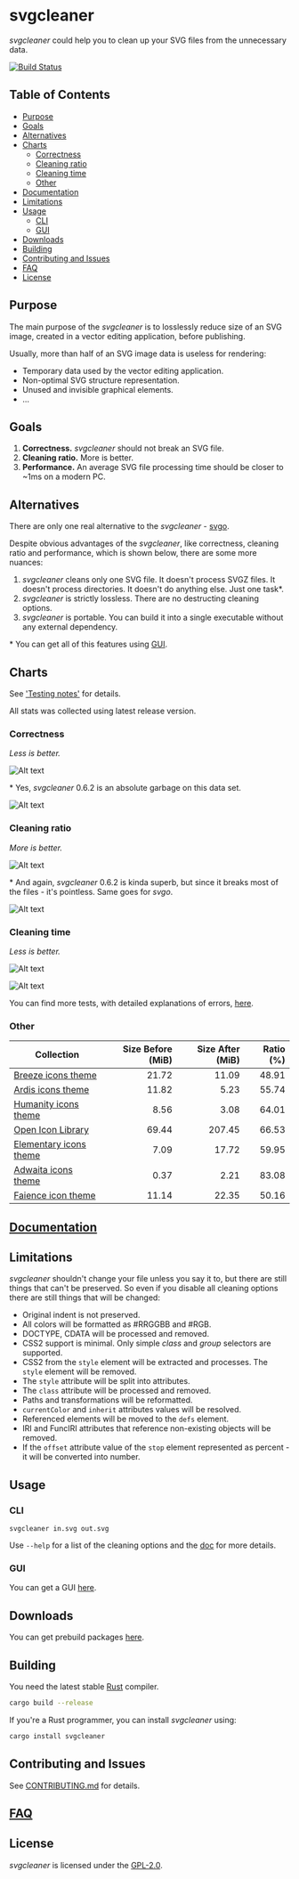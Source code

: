 # svgcleaner

*svgcleaner* could help you to clean up your SVG files from the unnecessary data.

[![Build Status](https://travis-ci.org/RazrFalcon/svgcleaner.svg?branch=master)](https://travis-ci.org/RazrFalcon/svgcleaner)

## Table of Contents

  * [Purpose](#purpose)
  * [Goals](#goals)
  * [Alternatives](#alternatives)
  * [Charts](#charts)
    * [Correctness](#correctness)
    * [Cleaning ratio](#cleaning-ratio)
    * [Cleaning time](#cleaning-time)
    * [Other](#other)
  * [Documentation](#documentation)
  * [Limitations](#limitations)
  * [Usage](#usage)
    * [CLI](#cli)
    * [GUI](#gui)
  * [Downloads](#downloads)
  * [Building](#building)
  * [Contributing and Issues](#contributing-and-issues)
  * [FAQ](#faq)
  * [License](#license)

## Purpose

The main purpose of the *svgcleaner* is to losslessly reduce size of an SVG image, created in a
vector editing application, before publishing.

Usually, more than half of an SVG image data is useless for rendering:
- Temporary data used by the vector editing application.
- Non-optimal SVG structure representation.
- Unused and invisible graphical elements.
- ...

## Goals

1. **Correctness.** *svgcleaner* should not break an SVG file.
1. **Cleaning ratio.** More is better.
1. **Performance.** An average SVG file processing time should be closer to ~1ms on a modern PC.

## Alternatives

There are only one real alternative to the *svgcleaner* - [svgo](https://github.com/svg/svgo).

Despite obvious advantages of the *svgcleaner*, like correctness, cleaning ratio and performance,
which is shown below, there are some more nuances:

1. *svgcleaner* cleans only one SVG file. It doesn't process SVGZ files.
   It doesn't process directories. It doesn't do anything else. Just one task*.
1. *svgcleaner* is strictly lossless. There are no destructing cleaning options.
1. *svgcleaner* is portable. You can build it into a single executable without any external dependency.

\* You can get all of this features using [GUI](https://github.com/RazrFalcon/svgcleaner-gui).

## Charts

See ['Testing notes'](docs/testing_notes.rst) for details.

All stats was collected using latest release version.

### Correctness

*Less is better.*

![Alt text](https://cdn.rawgit.com/RazrFalcon/svgcleaner/v0.7.1/docs/images/correctness_chart_W3C_SVG_11_TestSuite.svg)

\* Yes, *svgcleaner* 0.6.2 is an absolute garbage on this data set.

![Alt text](https://cdn.rawgit.com/RazrFalcon/svgcleaner/v0.7.1/docs/images/correctness_chart_oxygen.svg)

### Cleaning ratio

*More is better.*

![Alt text](https://cdn.rawgit.com/RazrFalcon/svgcleaner/v0.7.1/docs/images/ratio_chart_W3C_SVG_11_TestSuite.svg)

\* And again, *svgcleaner* 0.6.2 is kinda superb, but since it breaks most
of the files - it's pointless. Same goes for *svgo*.

![Alt text](https://cdn.rawgit.com/RazrFalcon/svgcleaner/v0.7.1/docs/images/ratio_chart_oxygen.svg)

### Cleaning time

*Less is better.*

![Alt text](https://cdn.rawgit.com/RazrFalcon/svgcleaner/v0.7.1/docs/images/performance_chart_W3C_SVG_11_TestSuite.svg)

![Alt text](https://cdn.rawgit.com/RazrFalcon/svgcleaner/v0.7.1/docs/images/performance_chart_oxygen.svg)

You can find more tests, with detailed explanations of errors, [here](docs/extended_testing.rst).

### Other

| Collection | Size Before (MiB) | Size After (MiB) | Ratio (%) |
|--------------------------|------------------:|-----------------:|----------:|
| [Breeze icons theme](https://github.com/KDE/breeze-icons) | 21.72 | 11.09 | 48.91 |
| [Ardis icons theme](https://github.com/NitruxSA/ardis-icon-theme) | 11.82 | 5.23 | 55.74 |
| [Humanity icons theme](https://wiki.ubuntu.com/Artwork/Incoming/Karmic/Humanity_Icons?action=AttachFile&do=view&target=humanity_2.1.tar.gz) | 8.56 | 3.08 | 64.01 |
| [Open Icon Library](https://sourceforge.net/projects/openiconlibrary/) | 69.44 | 207.45 | 66.53 |
| [Elementary icons theme](https://github.com/elementary/icons) | 7.09 | 17.72 | 59.95 |
| [Adwaita icons theme](https://github.com/GNOME/adwaita-icon-theme) | 0.37 | 2.21 | 83.08 |
| [Faience icon theme](https://www.archlinux.org/packages/community/any/faience-icon-theme/) | 11.14 | 22.35 | 50.16 |

## [Documentation](docs/svgcleaner.rst)

## Limitations

*svgcleaner* shouldn't change your file unless you say it to, but there are still
things that can't be preserved. So even if you disable all cleaning options there are still things
that will be changed:

- Original indent is not preserved.
- All colors will be formatted as #RRGGBB and #RGB.
- DOCTYPE, CDATA will be processed and removed.
- CSS2 support is minimal. Only simple *class* and *group* selectors are supported.
- CSS2 from the `style` element will be extracted and processes. The `style` element will be removed.
- The `style` attribute will be split into attributes.
- The `class` attribute will be processed and removed.
- Paths and transformations will be reformatted.
- `currentColor` and `inherit` attributes values will be resolved.
- Referenced elements will be moved to the `defs` element.
- IRI and FuncIRI attributes that reference non-existing objects will be removed.
- If the `offset` attribute value of the `stop` element represented as percent - it will be
  converted into number.

## Usage

### CLI

```
svgcleaner in.svg out.svg
```

Use `--help` for a list of the cleaning options and the [doc](docs/svgcleaner.rst) for more details.

### GUI

You can get a GUI [here](https://github.com/RazrFalcon/svgcleaner-gui).

## Downloads

You can get prebuild packages [here](https://github.com/RazrFalcon/svgcleaner-gui/releases).

## Building

You need the latest stable [Rust](https://www.rust-lang.org/) compiler.

```bash
cargo build --release
```

If you're a Rust programmer, you can install *svgcleaner* using:

```bash
cargo install svgcleaner
```

## Contributing and Issues

See [CONTRIBUTING.md](CONTRIBUTING.md) for details.

## [FAQ](FAQ.md)

## License

*svgcleaner* is licensed under the [GPL-2.0](https://www.gnu.org/licenses/old-licenses/gpl-2.0.en.html).
